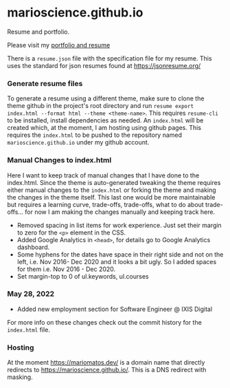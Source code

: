 # marioscience.github.io
Resume and portfolio.

Please visit my [portfolio and resume](https://mariomatos.dev/)

There is a ```resume.json``` file with the specification file for my resume. This uses the standard for json resumes found at https://jsonresume.org/

### Generate resume files

To generate a resume using a different theme, make sure to clone the theme github in the project's root directory and run ```resume export index.html --format html --theme <theme-name>```. This requires ```resume-cli``` to be installed, install dependencies as needed. 
An ```index.html``` will be created which, at the moment, I am hosting using github pages. This requires the ```index.html``` to be pushed to the repository named ```marioscience.github.io``` under my github account.
  
### Manual Changes to index.html

Here I want to keep track of manual changes that I have done to the index.html. Since the theme is auto-generated tweaking the theme requires either manual changes to the ```index.html``` or forking the theme and making the changes in the theme itself. This last one would be more maintainable but requires a learning curve, trade-offs, trade-offs, what to do about trade-offs... for now I am making the changes manually and keeping track here. 

- Removed spacing in list items for work experience. Just set their margin to zero for the ```<p>``` element in the CSS.
- Added Google Analytics in ```<head>```, for details go to Google Analytics dashboard.
- Some hyphens for the dates have space in their right side and not on the left, i.e. Nov 2016- Dec 2020 and it looks a bit ugly. So I added spaces for them i.e. Nov 2016 - Dec 2020.
- Set margin-top to 0 of ul.keywords, ul.courses

### May 28, 2022

- Added new employment section for Software Engineer @ IXIS Digital
  
For more info on these changes check out the commit history for the ```index.html``` file. 

### Hosting

At the moment https://mariomatos.dev/ is a domain name that directly redirects to https://marioscience.github.io/. This is a DNS redirect with masking.
